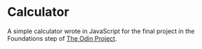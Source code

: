 # Calculator
A simple calculator wrote in JavaScript for the final project in the Foundations step of [The Odin Project](https://www.theodinproject.com/).

